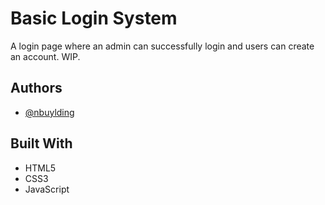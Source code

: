 # Basic Login System

A login page where an admin can successfully login and users can create an account. WIP.

## Authors

-   [@nbuylding](https://www.github.com/nbuylding)

## Built With

-   HTML5
-   CSS3
-   JavaScript
